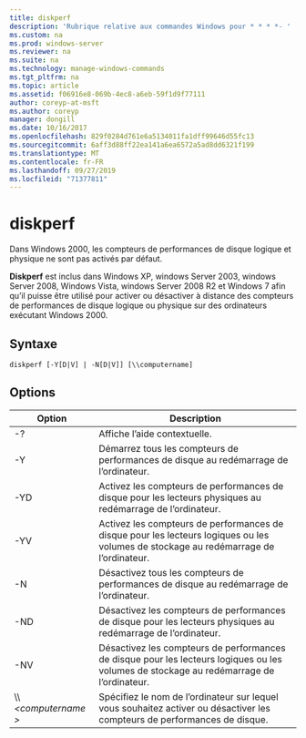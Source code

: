 ```yaml
---
title: diskperf
description: 'Rubrique relative aux commandes Windows pour * * * *- '
ms.custom: na
ms.prod: windows-server
ms.reviewer: na
ms.suite: na
ms.technology: manage-windows-commands
ms.tgt_pltfrm: na
ms.topic: article
ms.assetid: f06916e8-069b-4ec8-a6eb-59f1d9f77111
author: coreyp-at-msft
ms.author: coreyp
manager: dongill
ms.date: 10/16/2017
ms.openlocfilehash: 829f0284d761e6a5134011fa1dff99646d55fc13
ms.sourcegitcommit: 6aff3d88ff22ea141a6ea6572a5ad8dd6321f199
ms.translationtype: MT
ms.contentlocale: fr-FR
ms.lasthandoff: 09/27/2019
ms.locfileid: "71377811"
---
```

# <a name="diskperf"></a>diskperf



Dans Windows 2000, les compteurs de performances de disque logique et physique ne sont pas activés par défaut.

**Diskperf** est inclus dans Windows XP, windows Server 2003, windows Server 2008, Windows Vista, windows Server 2008 R2 et Windows 7 afin qu’il puisse être utilisé pour activer ou désactiver à distance des compteurs de performances de disque logique ou physique sur des ordinateurs exécutant Windows 2000.

## <a name="syntax"></a>Syntaxe

```
diskperf [-Y[D|V] | -N[D|V]] [\\computername]
```

## <a name="options"></a>Options

|Option|Description|
|------|-----------|
|-?|Affiche l’aide contextuelle.|
|-Y|Démarrez tous les compteurs de performances de disque au redémarrage de l’ordinateur.|
|-YD|Activez les compteurs de performances de disque pour les lecteurs physiques au redémarrage de l’ordinateur.|
|-YV|Activez les compteurs de performances de disque pour les lecteurs logiques ou les volumes de stockage au redémarrage de l’ordinateur.|
|-N|Désactivez tous les compteurs de performances de disque au redémarrage de l’ordinateur.|
|-ND|Désactivez les compteurs de performances de disque pour les lecteurs physiques au redémarrage de l’ordinateur.|
|-NV|Désactivez les compteurs de performances de disque pour les lecteurs logiques ou les volumes de stockage au redémarrage de l’ordinateur.|
|\\\\ *\<computername >*|Spécifiez le nom de l’ordinateur sur lequel vous souhaitez activer ou désactiver les compteurs de performances de disque.|